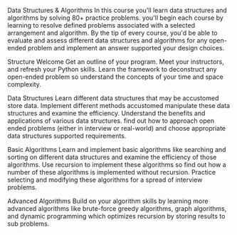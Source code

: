 Data Structures & Algorithms
In this course you'll learn data structures and algorithms by solving 80+ practice problems. you'll begin each course by learning to resolve defined problems associated with a selected arrangement and algorithm. By the tip of every course, you'd be able to evaluate and assess different data structures and algorithms for any open-ended problem and implement an answer supported your design choices.

Structure
Welcome
Get an outline of your program. Meet your instructors, and refresh your Python skills. Learn the framework to deconstruct any open-ended problem so understand the concepts of your time and space complexity.

Data Structures
Learn different data structures that may be accustomed store data. Implement different methods accustomed manipulate these data structures and examine the efficiency. Understand the benefits and applications of various data structures. find out how to approach open ended problems (either in interview or real-world) and choose appropriate data structures supported requirements.

Basic Algorithms
Learn and implement basic algorithms like searching and sorting on different data structures and examine the efficiency of those algorithms. Use recursion to implement these algorithms so find out how a number of these algorithms is implemented without recursion. Practice selecting and modifying these algorithms for a spread of interview problems.

Advanced Algorithms
Build on your algorithm skills by learning more advanced algorithms like brute-force greedy algorithms, graph algorithms, and dynamic programming which optimizes recursion by storing results to sub problems.
